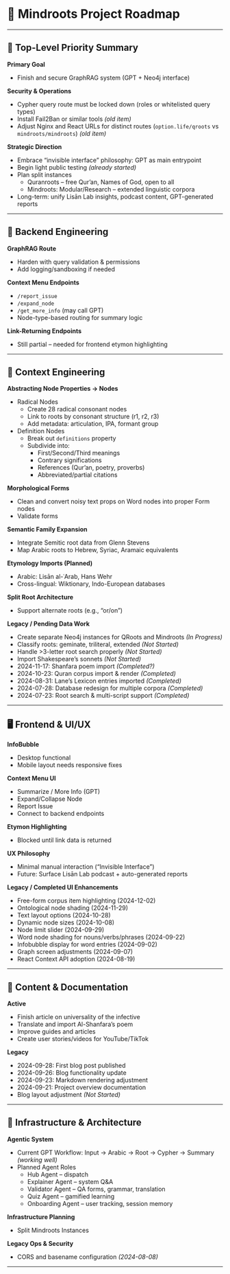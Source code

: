 # 🌿 Mindroots Project Roadmap

---

## 🧠 Top-Level Priority Summary

**Primary Goal**
- Finish and secure GraphRAG system (GPT + Neo4j interface)

**Security & Operations**
- Cypher query route must be locked down (roles or whitelisted query types)
- Install Fail2Ban or similar tools *(old item)*
- Adjust Nginx and React URLs for distinct routes (`option.life/qroots` vs `mindroots/mindroots`) *(old item)*

**Strategic Direction**
- Embrace “invisible interface” philosophy: GPT as main entrypoint
- Begin light public testing *(already started)*
- Plan split instances
  - Quranroots – free Qur’an, Names of God, open to all
  - Mindroots: Modular/Research – extended linguistic corpora
- Long-term: unify Lisān Lab insights, podcast content, GPT-generated reports

---

## 🔧 Backend Engineering

**GraphRAG Route**
- Harden with query validation & permissions
- Add logging/sandboxing if needed

**Context Menu Endpoints**
- `/report_issue`
- `/expand_node`
- `/get_more_info` (may call GPT)
- Node-type-based routing for summary logic

**Link-Returning Endpoints**
- Still partial – needed for frontend etymon highlighting

---

## 🧬 Context Engineering

**Abstracting Node Properties → Nodes**
- Radical Nodes
  - Create 28 radical consonant nodes
  - Link to roots by consonant structure (r1, r2, r3)
  - Add metadata: articulation, IPA, formant group
- Definition Nodes
  - Break out `definitions` property
  - Subdivide into:
    - First/Second/Third meanings
    - Contrary significations
    - References (Qur’an, poetry, proverbs)
    - Abbreviated/partial citations

**Morphological Forms**
- Clean and convert noisy text props on Word nodes into proper Form nodes
- Validate forms

**Semantic Family Expansion**
- Integrate Semitic root data from Glenn Stevens
- Map Arabic roots to Hebrew, Syriac, Aramaic equivalents

**Etymology Imports (Planned)**
- Arabic: Lisān al-ʿArab, Hans Wehr
- Cross-lingual: Wiktionary, Indo-European databases

**Split Root Architecture**
- Support alternate roots (e.g., “or/on”)

**Legacy / Pending Data Work**
- Create separate Neo4j instances for QRoots and Mindroots *(In Progress)*
- Classify roots: geminate, triliteral, extended *(Not Started)*
- Handle >3-letter root search properly *(Not Started)*
- Import Shakespeare’s sonnets *(Not Started)*
- 2024-11-17: Shanfara poem import *(Completed?)*
- 2024-10-23: Quran corpus import & render *(Completed)*
- 2024-08-31: Lane’s Lexicon entries imported *(Completed)*
- 2024-07-28: Database redesign for multiple corpora *(Completed)*
- 2024-07-23: Root search & multi-script support *(Completed)*

---

## 🖥️ Frontend & UI/UX

**InfoBubble**
- Desktop functional
- Mobile layout needs responsive fixes

**Context Menu UI**
- Summarize / More Info (GPT)
- Expand/Collapse Node
- Report Issue
- Connect to backend endpoints

**Etymon Highlighting**
- Blocked until link data is returned

**UX Philosophy**
- Minimal manual interaction (“Invisible Interface”)
- Future: Surface Lisān Lab podcast + auto-generated reports

**Legacy / Completed UI Enhancements**
- Free-form corpus item highlighting (2024-12-02)
- Ontological node shading (2024-11-29)
- Text layout options (2024-10-28)
- Dynamic node sizes (2024-10-08)
- Node limit slider (2024-09-29)
- Word node shading for nouns/verbs/phrases (2024-09-22)
- Infobubble display for word entries (2024-09-02)
- Graph screen adjustments (2024-09-07)
- React Context API adoption (2024-08-19)

---

## 🧬 Content & Documentation

**Active**
- Finish article on universality of the infective
- Translate and import Al-Shanfara’s poem
- Improve guides and articles
- Create user stories/videos for YouTube/TikTok

**Legacy**
- 2024-09-28: First blog post published
- 2024-09-26: Blog functionality update
- 2024-09-23: Markdown rendering adjustment
- 2024-09-21: Project overview documentation
- Blog layout adjustment *(Not Started)*

---

## 🧠 Infrastructure & Architecture

**Agentic System**
- Current GPT Workflow: Input → Arabic → Root → Cypher → Summary *(working well)*
- Planned Agent Roles
  - Hub Agent – dispatch
  - Explainer Agent – system Q&A
  - Validator Agent – QA forms, grammar, translation
  - Quiz Agent – gamified learning
  - Onboarding Agent – user tracking, session memory

**Infrastructure Planning**
- Split Mindroots Instances

**Legacy Ops & Security**
- CORS and basename configuration *(2024-08-08)*


---